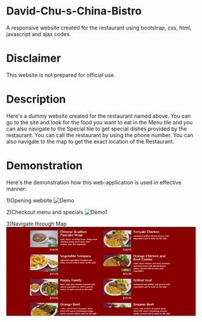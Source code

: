 # David-Chu-s-China-Bistro
A responsive website created for the restaurant using bootstrap, css, html, javascript and ajax codes.

# Disclaimer
This website is not prepared for official use.

# Description
Here's a dummy website created for the restaurant named above. You can go to the site and look for the food you want to eat in the Menu tile and you can also navigate to the Special tile to get special dishes provided by the restaurant. You can call the restaurant by using the phone number. You can also navigate to the map to get the exact location of the Restaurant.  

# Demonstration

Here's the demonstration how this web-application is used in effective manner:

1)Opening website
![Demo](demo/demo.gif)

2)Checkout menu and specials
![Demo1](demo/demo1.gif)

3)Navigate through Map
![Demo2](demo/demo2.gif)




